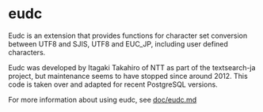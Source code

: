 eudc
====

Eudc is an extension that provides functions for character set conversion
between UTF8 and SJIS,  UTF8 and EUC\_JP, including user defined characters.

Eudc was developed by Itagaki Takahiro of NTT as part of the textsearch-ja
project, but maintenance seems to have stopped since around 2012.
This code is taken over and adapted for recent PostgreSQL versions.

For more information about using eudc, see [doc/eudc.md](https://github.com/harukat/eudc/edit/master/README.md)
